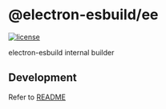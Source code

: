 # @electron-esbuild/ee

[![license](https://img.shields.io/badge/license-MIT-blue.svg)](https://github.com/Kiyozz/electron-esbuild/blob/HEAD/LICENSE)

electron-esbuild internal builder

## Development

Refer to [README](../../README.md)
